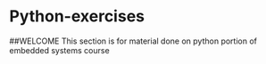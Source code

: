 # Python-exercises

##WELCOME
This section is for material done on python portion of embedded systems course
